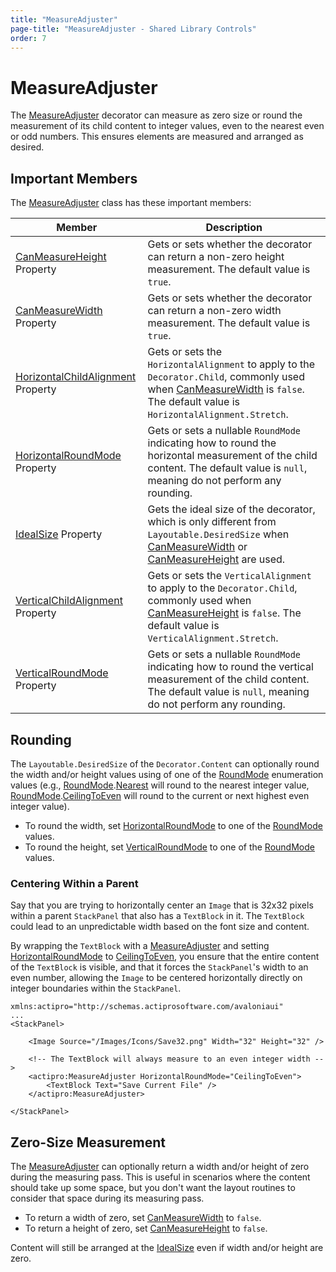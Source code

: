 ```yaml
---
title: "MeasureAdjuster"
page-title: "MeasureAdjuster - Shared Library Controls"
order: 7
---
```

# MeasureAdjuster

The [MeasureAdjuster](xref:@ActiproUIRoot.Controls.MeasureAdjuster) decorator can measure as zero size or round the measurement of its child content to integer values, even to the nearest even or odd numbers.  This ensures elements are measured and arranged as desired.

## Important Members

The [MeasureAdjuster](xref:@ActiproUIRoot.Controls.MeasureAdjuster) class has these important members:

| Member | Description |
|-----|-----|
| [CanMeasureHeight](xref:@ActiproUIRoot.Controls.MeasureAdjuster.CanMeasureHeight) Property | Gets or sets whether the decorator can return a non-zero height measurement. The default value is `true`. |
| [CanMeasureWidth](xref:@ActiproUIRoot.Controls.MeasureAdjuster.CanMeasureWidth) Property | Gets or sets whether the decorator can return a non-zero width measurement. The default value is `true`. |
| [HorizontalChildAlignment](xref:@ActiproUIRoot.Controls.MeasureAdjuster.HorizontalChildAlignment) Property | Gets or sets the `HorizontalAlignment` to apply to the `Decorator.Child`, commonly used when [CanMeasureWidth](xref:@ActiproUIRoot.Controls.MeasureAdjuster.CanMeasureWidth) is `false`. The default value is `HorizontalAlignment.Stretch`. |
| [HorizontalRoundMode](xref:@ActiproUIRoot.Controls.MeasureAdjuster.HorizontalRoundMode) Property | Gets or sets a nullable `RoundMode` indicating how to round the horizontal measurement of the child content. The default value is `null`, meaning do not perform any rounding. |
| [IdealSize](xref:@ActiproUIRoot.Controls.MeasureAdjuster.IdealSize) Property | Gets the ideal size of the decorator, which is only different from `Layoutable.DesiredSize` when [CanMeasureWidth](xref:@ActiproUIRoot.Controls.MeasureAdjuster.CanMeasureWidth) or [CanMeasureHeight](xref:@ActiproUIRoot.Controls.MeasureAdjuster.CanMeasureHeight) are used. |
| [VerticalChildAlignment](xref:@ActiproUIRoot.Controls.MeasureAdjuster.VerticalChildAlignment) Property | Gets or sets the `VerticalAlignment` to apply to the `Decorator.Child`, commonly used when [CanMeasureHeight](xref:@ActiproUIRoot.Controls.MeasureAdjuster.CanMeasureHeight) is `false`. The default value is `VerticalAlignment.Stretch`. |
| [VerticalRoundMode](xref:@ActiproUIRoot.Controls.MeasureAdjuster.VerticalRoundMode) Property | Gets or sets a nullable `RoundMode` indicating how to round the vertical measurement of the child content. The default value is `null`, meaning do not perform any rounding. |

## Rounding

The `Layoutable.DesiredSize` of the `Decorator.Content` can optionally round the width and/or height values using of one of the [RoundMode](xref:ActiproSoftware.RoundMode) enumeration values (e.g., [RoundMode](xref:ActiproSoftware.RoundMode).[Nearest](xref:ActiproSoftware.RoundMode.Nearest) will round to the nearest integer value, [RoundMode](xref:ActiproSoftware.RoundMode).[CeilingToEven](xref:ActiproSoftware.RoundMode.CeilingToEven) will round to the current or next highest even integer value).
- To round the width, set [HorizontalRoundMode](xref:@ActiproUIRoot.Controls.MeasureAdjuster.HorizontalRoundMode) to one of the [RoundMode](xref:ActiproSoftware.RoundMode) values.
- To round the height, set [VerticalRoundMode](xref:@ActiproUIRoot.Controls.MeasureAdjuster.VerticalRoundMode) to one of the [RoundMode](xref:ActiproSoftware.RoundMode) values.

### Centering Within a Parent

Say that you are trying to horizontally center an `Image` that is 32x32 pixels within a parent `StackPanel` that also has a `TextBlock` in it.  The `TextBlock` could lead to an unpredictable width based on the font size and content.

By wrapping the `TextBlock` with a [MeasureAdjuster](xref:@ActiproUIRoot.Controls.MeasureAdjuster) and setting [HorizontalRoundMode](xref:@ActiproUIRoot.Controls.MeasureAdjuster.HorizontalRoundMode) to [CeilingToEven](xref:ActiproSoftware.RoundMode.CeilingToEven), you ensure that the entire content of the `TextBlock` is visible, and that it forces the `StackPanel`'s width to an even number, allowing the `Image` to be centered horizontally directly on integer boundaries within the `StackPanel`.

```xaml
xmlns:actipro="http://schemas.actiprosoftware.com/avaloniaui"
...
<StackPanel>

    <Image Source="/Images/Icons/Save32.png" Width="32" Height="32" />

    <!-- The TextBlock will always measure to an even integer width -->
    <actipro:MeasureAdjuster HorizontalRoundMode="CeilingToEven">
        <TextBlock Text="Save Current File" />
    </actipro:MeasureAdjuster>

</StackPanel>
```

## Zero-Size Measurement

The [MeasureAdjuster](xref:@ActiproUIRoot.Controls.MeasureAdjuster) can optionally return a width and/or height of zero during the measuring pass.  This is useful in scenarios where the content should take up some space, but you don't want the layout routines to consider that space during its measuring pass.

- To return a width of zero, set [CanMeasureWidth](xref:@ActiproUIRoot.Controls.MeasureAdjuster.CanMeasureWidth) to `false`.
- To return a height of zero, set [CanMeasureHeight](xref:@ActiproUIRoot.Controls.MeasureAdjuster.CanMeasureHeight) to `false`.

Content will still be arranged at the [IdealSize](xref:@ActiproUIRoot.Controls.MeasureAdjuster.IdealSize) even if width and/or height are zero.